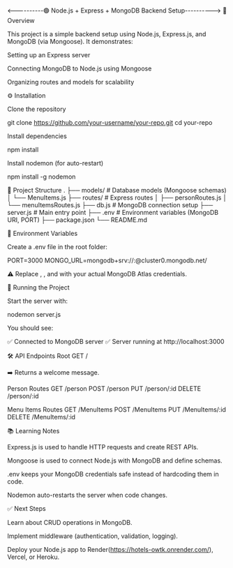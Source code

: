 <----------🟢 Node.js + Express + MongoDB Backend Setup---------->
📌 Overview

This project is a simple backend setup using Node.js, Express.js, and MongoDB (via Mongoose).
It demonstrates:

Setting up an Express server

Connecting MongoDB to Node.js using Mongoose

Organizing routes and models for scalability

⚙️ Installation

Clone the repository

git clone https://github.com/your-username/your-repo.git
cd your-repo


Install dependencies

npm install


Install nodemon (for auto-restart)

npm install -g nodemon

📂 Project Structure
.
├── models/             # Database models (Mongoose schemas)
│   └── MenuItems.js
├── routes/             # Express routes
│   ├── personRoutes.js
│   └── menuItemsRoutes.js
├── db.js               # MongoDB connection setup
├── server.js           # Main entry point
├── .env                # Environment variables (MongoDB URI, PORT)
├── package.json
└── README.md

🔑 Environment Variables

Create a .env file in the root folder:

PORT=3000
MONGO_URL=mongodb+srv://<username>:<password>@cluster0.mongodb.net/<dbname>


⚠️ Replace <username>, <password>, and <dbname> with your actual MongoDB Atlas credentials.

🚀 Running the Project

Start the server with:

nodemon server.js


You should see:

✅ Connected to MongoDB server
✅ Server running at http://localhost:3000

🛠️ API Endpoints
Root
GET /


➡️ Returns a welcome message.

Person Routes
GET    /person
POST   /person
PUT    /person/:id
DELETE /person/:id

Menu Items Routes
GET    /MenuItems
POST   /MenuItems
PUT    /MenuItems/:id
DELETE /MenuItems/:id

📚 Learning Notes

Express.js is used to handle HTTP requests and create REST APIs.

Mongoose is used to connect Node.js with MongoDB and define schemas.

.env keeps your MongoDB credentials safe instead of hardcoding them in code.

Nodemon auto-restarts the server when code changes.

✅ Next Steps

Learn about CRUD operations in MongoDB.

Implement middleware (authentication, validation, logging).

Deploy your Node.js app to Render(https://hotels-owtk.onrender.com/), Vercel, or Heroku.
